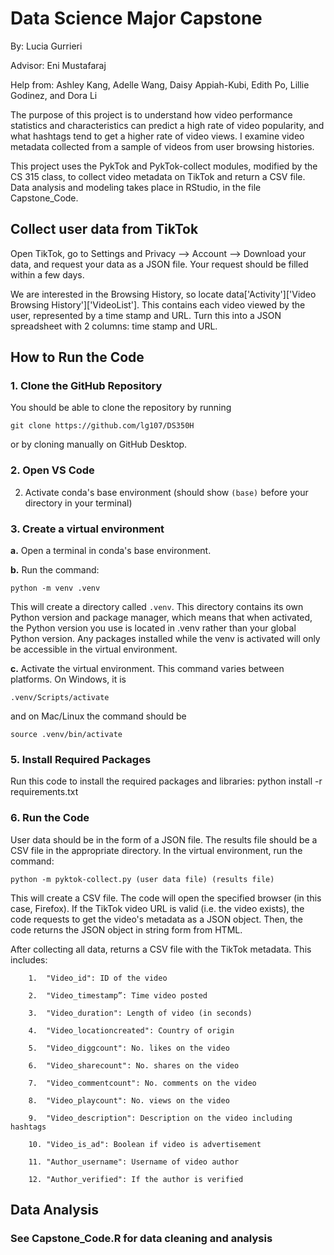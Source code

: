 # Data Science Major Capstone
By: Lucia Gurrieri

Advisor: Eni Mustafaraj

Help from: Ashley Kang, Adelle Wang, Daisy Appiah-Kubi, Edith Po, Lillie Godinez, and Dora Li

The purpose of this project is to understand how video performance statistics and characteristics can predict a high rate of video popularity, and what hashtags tend to get a higher rate of video views. I examine video metadata collected from a sample of videos from user browsing histories.

This project uses the PykTok and PykTok-collect modules, modified by the CS 315 class, to collect video metadata on TikTok and return a CSV file. 
Data analysis and modeling takes place in RStudio, in the file Capstone_Code.

## Collect user data from TikTok
Open TikTok, go to Settings and Privacy --> Account --> Download your data, and request your data as a JSON file. Your request should be filled within a few days. 

We are interested in the Browsing History, so locate data['Activity']['Video Browsing History']['VideoList']. This contains each video viewed by the user, represented by a time stamp and URL. Turn this into a JSON spreadsheet with 2 columns: time stamp and URL.

## How to Run the Code
### 1. Clone the GitHub Repository
You should be able to clone the repository by running
```
git clone https://github.com/lg107/DS350H
```
or by cloning manually on GitHub Desktop.

### 2. Open VS Code
2. Activate conda's base environment (should show ```(base)``` before your directory in your terminal)

### 3. Create a virtual environment
**a.** Open a terminal in conda's base environment. 

**b.** Run the command: 
    
    python -m venv .venv

This will create a directory called `.venv`. This directory contains its own Python version and package manager, which means that when activated, the Python version you use is located in .venv rather than your global Python version. Any packages installed while the venv is activated will only be accessible in the virtual environment.

**c.** Activate the virtual environment. This command varies between platforms. On Windows, it is
        
    .venv/Scripts/activate

and on Mac/Linux the command should be

    source .venv/bin/activate

### 5. Install Required Packages
Run this code to install the required packages and libraries:
    python install -r requirements.txt
   
### 6. Run the Code
User data should be in the form of a JSON file. The results file should be a CSV file in the appropriate directory. In the virtual environment, run the command:
    
    python -m pyktok-collect.py (user data file) (results file)
    
This will create a CSV file. The code will open the specified browser (in this case, Firefox). If the TikTok video URL is valid (i.e. the video exists), the code requests to get the video's metadata as a JSON object. Then, the code returns the JSON object in string form from HTML.

After collecting all data, returns a CSV file with the TikTok metadata. This includes: 

        1.  "Video_id": ID of the video
        
        2.  "Video_timestamp”: Time video posted
        
        3.  "Video_duration": Length of video (in seconds)
        
        4.  "Video_locationcreated": Country of origin
        
        5.  "Video_diggcount": No. likes on the video
        
        6.  "Video_sharecount": No. shares on the video
        
        7.  "Video_commentcount": No. comments on the video
        
        8.  "Video_playcount": No. views on the video
        
        9.  "Video_description": Description on the video including hashtags
        
        10. "Video_is_ad": Boolean if video is advertisement
        
        11. "Author_username": Username of video author
        
        12. "Author_verified": If the author is verified
        

## Data Analysis
### See Capstone_Code.R for data cleaning and analysis
